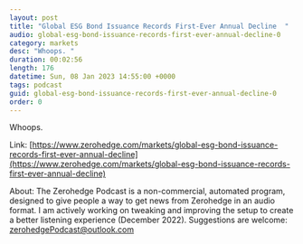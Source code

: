 ```yaml
---
layout: post
title: "Global ESG Bond Issuance Records First-Ever Annual Decline  "
audio: global-esg-bond-issuance-records-first-ever-annual-decline-0
category: markets
desc: "Whoops. "
duration: 00:02:56
length: 176
datetime: Sun, 08 Jan 2023 14:55:00 +0000
tags: podcast
guid: global-esg-bond-issuance-records-first-ever-annual-decline-0
order: 0
---
```

Whoops. 

Link: [https://www.zerohedge.com/markets/global-esg-bond-issuance-records-first-ever-annual-decline](https://www.zerohedge.com/markets/global-esg-bond-issuance-records-first-ever-annual-decline)

About: The Zerohedge Podcast is a non-commercial, automated program, designed to give people a way to get news from Zerohedge in an audio format.  I am actively working on tweaking and improving the setup to create a better listening experience (December 2022).  Suggestions are welcome: [zerohedgePodcast@outlook.com](mailto:zerohedgePodcast@outlook.com)